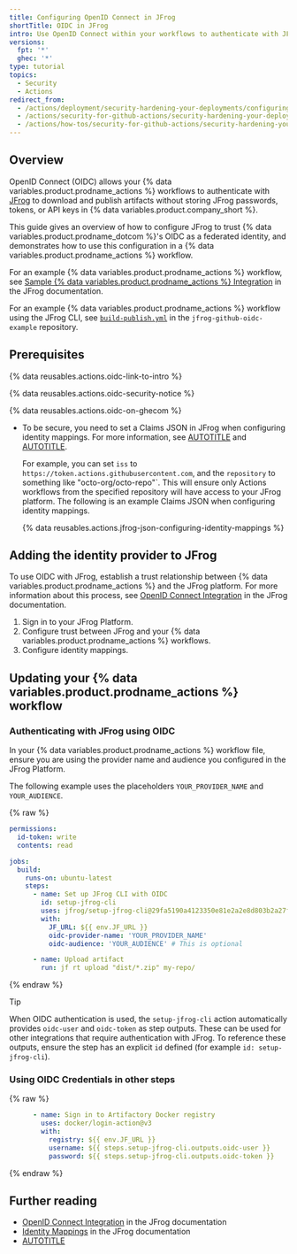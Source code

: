 ```yaml
---
title: Configuring OpenID Connect in JFrog
shortTitle: OIDC in JFrog
intro: Use OpenID Connect within your workflows to authenticate with JFrog.
versions:
  fpt: '*'
  ghec: '*'
type: tutorial
topics:
  - Security
  - Actions
redirect_from:
  - /actions/deployment/security-hardening-your-deployments/configuring-openid-connect-in-jfrog
  - /actions/security-for-github-actions/security-hardening-your-deployments/configuring-openid-connect-in-jfrog
  - /actions/how-tos/security-for-github-actions/security-hardening-your-deployments/configuring-openid-connect-in-jfrog
---
```


## Overview

OpenID Connect (OIDC) allows your {% data variables.product.prodname_actions %} workflows to authenticate with [JFrog](https://jfrog.com/) to download and publish artifacts without storing JFrog passwords, tokens, or API keys in {% data variables.product.company_short %}.

This guide gives an overview of how to configure JFrog to trust {% data variables.product.prodname_dotcom %}'s OIDC as a federated identity, and demonstrates how to use this configuration in a {% data variables.product.prodname_actions %} workflow.

For an example {% data variables.product.prodname_actions %} workflow, see [Sample {% data variables.product.prodname_actions %} Integration](https://jfrog.com/help/r/jfrog-platform-administration-documentation/sample-github-actions-integration) in the JFrog documentation.

For an example {% data variables.product.prodname_actions %} workflow using the JFrog CLI, see [`build-publish.yml`](https://github.com/jfrog/jfrog-github-oidc-example/blob/main/.github/workflows/build-publish.yml) in the `jfrog-github-oidc-example` repository.

## Prerequisites

{% data reusables.actions.oidc-link-to-intro %}

{% data reusables.actions.oidc-security-notice %}

{% data reusables.actions.oidc-on-ghecom %}

* To be secure, you need to set a Claims JSON in JFrog when configuring identity mappings. For more information, see [AUTOTITLE](https://jfrog.com/help/r/jfrog-platform-administration-documentation/configure-identity-mappings) and [AUTOTITLE](/actions/deployment/security-hardening-your-deployments/about-security-hardening-with-openid-connect#customizing-the-token-claims).

    For example, you can set `iss` to `https://token.actions.githubusercontent.com`, and the `repository` to something like "octo-org/octo-repo"`. This will ensure only Actions workflows from the specified repository will have access to your JFrog platform. The following is an example Claims JSON when configuring identity mappings.

    {% data reusables.actions.jfrog-json-configuring-identity-mappings %}

## Adding the identity provider to JFrog

To use OIDC with JFrog, establish a trust relationship between {% data variables.product.prodname_actions %} and the JFrog platform. For more information about this process, see [OpenID Connect Integration](https://jfrog.com/help/r/jfrog-platform-administration-documentation/openid-connect-integration) in the JFrog documentation.

1. Sign in to your JFrog Platform.
1. Configure trust between JFrog and your {% data variables.product.prodname_actions %} workflows.
1. Configure identity mappings.

## Updating your {% data variables.product.prodname_actions %} workflow

### Authenticating with JFrog using OIDC

In your {% data variables.product.prodname_actions %} workflow file, ensure you are using the provider name and audience you configured in the JFrog Platform.

The following example uses the placeholders `YOUR_PROVIDER_NAME` and `YOUR_AUDIENCE`.

{% raw %}

```yaml
permissions:
  id-token: write
  contents: read

jobs:
  build:
    runs-on: ubuntu-latest
    steps:
      - name: Set up JFrog CLI with OIDC
        id: setup-jfrog-cli
        uses: jfrog/setup-jfrog-cli@29fa5190a4123350e81e2a2e8d803b2a27fed15e
        with:
          JF_URL: ${{ env.JF_URL }}
          oidc-provider-name: 'YOUR_PROVIDER_NAME'
          oidc-audience: 'YOUR_AUDIENCE' # This is optional

      - name: Upload artifact
        run: jf rt upload "dist/*.zip" my-repo/

```

{% endraw %}

> [!TIP]
> When OIDC authentication is used, the `setup-jfrog-cli` action automatically provides `oidc-user` and `oidc-token` as step outputs.
> These can be used for other integrations that require authentication with JFrog.
> To reference these outputs, ensure the step has an explicit `id` defined (for example `id: setup-jfrog-cli`).

### Using OIDC Credentials in other steps

{% raw %}

```yaml
      - name: Sign in to Artifactory Docker registry
        uses: docker/login-action@v3
        with:
          registry: ${{ env.JF_URL }}
          username: ${{ steps.setup-jfrog-cli.outputs.oidc-user }}
          password: ${{ steps.setup-jfrog-cli.outputs.oidc-token }}
```

{% endraw %}

## Further reading

* [OpenID Connect Integration](https://jfrog.com/help/r/jfrog-platform-administration-documentation/openid-connect-integration) in the JFrog documentation
* [Identity Mappings](https://jfrog.com/help/r/jfrog-platform-administration-documentation/identity-mappings) in the JFrog documentation
* [AUTOTITLE](/actions/deployment/security-hardening-your-deployments/about-security-hardening-with-openid-connect)
